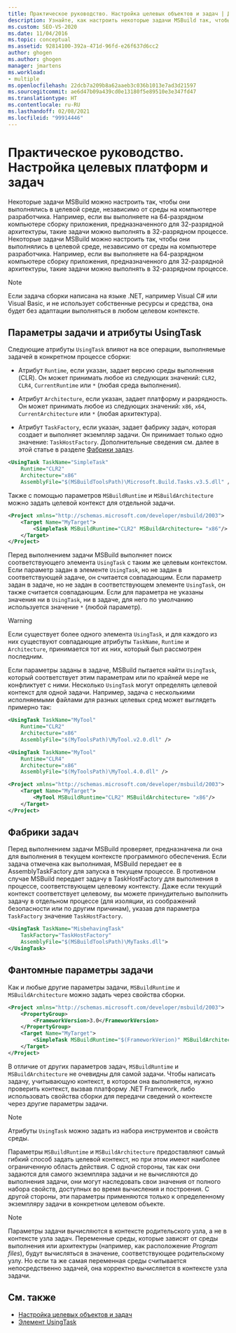 ```yaml
---
title: Практическое руководство. Настройка целевых объектов и задач | Документация Майкрософт
description: Узнайте, как настроить некоторые задачи MSBuild так, чтобы они выполнялись в целевой среде, независимо от среды на компьютере разработчика.
ms.custom: SEO-VS-2020
ms.date: 11/04/2016
ms.topic: conceptual
ms.assetid: 92814100-392a-471d-96fd-e26f637d6cc2
author: ghogen
ms.author: ghogen
manager: jmartens
ms.workload:
- multiple
ms.openlocfilehash: 22dcb7a209b8a62aaeb3c036b1013e7ad3d21597
ms.sourcegitcommit: ae6d47b09a439cd0e13180f5e89510e3e347fd47
ms.translationtype: HT
ms.contentlocale: ru-RU
ms.lasthandoff: 02/08/2021
ms.locfileid: "99914446"
---
```

# <a name="how-to-configure-targets-and-tasks"></a>Практическое руководство. Настройка целевых платформ и задач

Некоторые задачи MSBuild можно настроить так, чтобы они выполнялись в целевой среде, независимо от среды на компьютере разработчика. Например, если вы выполняете на 64-разрядном компьютере сборку приложения, предназначенного для 32-разрядной архитектуры, такие задачи можно выполнять в 32-разрядном процессе.
Некоторые задачи MSBuild можно настроить так, чтобы они выполнялись в целевой среде, независимо от среды на компьютере разработчика. Например, если вы выполняете на 64-разрядном компьютере сборку приложения, предназначенного для 32-разрядной архитектуры, такие задачи можно выполнять в 32-разрядном процессе.

> [!NOTE]
> Если задача сборки написана на языке .NET, например Visual C# или Visual Basic, и не использует собственные ресурсы и средства, она будет без адаптации выполняться в любом целевом контексте.

## <a name="usingtask-attributes-and-task-parameters"></a>Параметры задачи и атрибуты UsingTask

Следующие атрибуты `UsingTask` влияют на все операции, выполняемые задачей в конкретном процессе сборки:

- Атрибут `Runtime`, если указан, задает версию среды выполнения (CLR). Он может принимать любое из следующих значений: `CLR2`, `CLR4`, `CurrentRuntime` или `*` (любая среда выполнения).

- Атрибут `Architecture`, если указан, задает платформу и разрядность. Он может принимать любое из следующих значений: `x86`, `x64`, `CurrentArchitecture` или `*` (любая архитектура).

- Атрибут `TaskFactory`, если указан, задает фабрику задач, которая создает и выполняет экземпляр задачи. Он принимает только одно значение: `TaskHostFactory`. Дополнительные сведения см. далее в этой статье в разделе [Фабрики задач](#task-factories).

```xml
<UsingTask TaskName="SimpleTask"
    Runtime="CLR2"
    Architecture="x86"
    AssemblyFile="$(MSBuildToolsPath)\Microsoft.Build.Tasks.v3.5.dll" />
```

Также с помощью параметров `MSBuildRuntime` и `MSBuildArchitecture` можно задать целевой контекст для отдельной задачи.

```xml
<Project xmlns="http://schemas.microsoft.com/developer/msbuild/2003">
    <Target Name="MyTarget">
        <SimpleTask MSBuildRuntime="CLR2" MSBuildArchitecture= "x86"/>
    </Target>
</Project>
```

Перед выполнением задачи MSBuild выполняет поиск соответствующего элемента `UsingTask` с таким же целевым контекстом. Если параметр задан в элементе `UsingTask`, но не задан в соответствующей задаче, он считается совпадающим. Если параметр задан в задаче, но не задан в соответствующем элементе `UsingTask`, он также считается совпадающим. Если для параметра не указаны значения ни в `UsingTask`, ни в задаче, для него по умолчанию используется значение `*` (любой параметр).

> [!WARNING]
> Если существует более одного элемента `UsingTask`, и для каждого из них существуют совпадающие атрибуты `TaskName`, `Runtime` и `Architecture`, принимается тот их них, который был рассмотрен последним.

 Если параметры заданы в задаче, MSBuild пытается найти `UsingTask`, который соответствует этим параметрам или по крайней мере не конфликтует с ними. Несколько `UsingTask` могут определять целевой контекст для одной задачи. Например, задача с несколькими исполняемыми файлами для разных целевых сред может выглядеть примерно так:

```xml
<UsingTask TaskName="MyTool"
    Runtime="CLR2"
    Architecture="x86"
    AssemblyFile="$(MyToolsPath)\MyTool.v2.0.dll" />

<UsingTask TaskName="MyTool"
    Runtime="CLR4"
    Architecture="x86"
    AssemblyFile="$(MyToolsPath)\MyTool.4.0.dll" />

<Project xmlns="http://schemas.microsoft.com/developer/msbuild/2003">
    <Target Name="MyTarget">
        <MyTool MSBuildRuntime="CLR2" MSBuildArchitecture= "x86"/>
    </Target>
</Project>

```

## <a name="task-factories"></a>Фабрики задач

Перед выполнением задачи MSBuild проверяет, предназначена ли она для выполнения в текущем контексте программного обеспечения. Если задача отмечена как выполнимая, MSBuild передает ее в AssemblyTaskFactory для запуска в текущем процессе. В противном случае MSBuild передает задачу в TaskHostFactory для выполнения в процессе, соответствующем целевому контексту. Даже если текущий контекст соответствует целевому, вы можете принудительно выполнить задачу в отдельном процессе (для изоляции, из соображений безопасности или по другим причинам), указав для параметра `TaskFactory` значение `TaskHostFactory`.

```xml
<UsingTask TaskName="MisbehavingTask"
    TaskFactory="TaskHostFactory"
    AssemblyFile="$(MSBuildToolsPath)\MyTasks.dll">
</UsingTask>
```

## <a name="phantom-task-parameters"></a>Фантомные параметры задачи

Как и любые другие параметры задачи, `MSBuildRuntime` и `MSBuildArchitecture` можно задать через свойства сборки.

```xml
<Project xmlns="http://schemas.microsoft.com/developer/msbuild/2003">
    <PropertyGroup>
        <FrameworkVersion>3.0</FrameworkVersion>
    </PropertyGroup>
    <Target Name="MyTarget">
        <SimpleTask MSBuildRuntime="$(FrameworkVerion)" MSBuildArchitecture= "x86"/>
    </Target>
</Project>
```

В отличие от других параметров задач, `MSBuildRuntime` и `MSBuildArchitecture` не очевидны для самой задачи. Чтобы написать задачу, учитывающую контекст, в котором она выполняется, нужно проверить контекст, вызвав платформу .NET Framework, либо использовать свойства сборки для передачи сведений о контексте через другие параметры задачи.

> [!NOTE]
> Атрибуты `UsingTask` можно задать из набора инструментов и свойств среды.

Параметры `MSBuildRuntime` и `MSBuildArchitecture` предоставляют самый гибкий способ задать целевой контекст, но при этом имеют наиболее ограниченную область действия. С одной стороны, так как они задаются для самого экземпляра задачи и не вычисляются до выполнения задачи, они могут наследовать свои значения от полного набора свойств, доступных во время вычисления и построения. С другой стороны, эти параметры применяются только к определенному экземпляру задачи в конкретном целевом объекте.

> [!NOTE]
> Параметры задачи вычисляются в контексте родительского узла, а не в контексте узла задач. Переменные среды, которые зависят от среды выполнения или архитектуры (например, как расположение *Program files*), будут вычисляться в значение, соответствующее родительскому узлу. Но если та же самая переменная среды считывается непосредственно задачей, она корректно вычисляется в контексте узла задачи.

## <a name="see-also"></a>См. также

- [Настройка целевых объектов и задач](../msbuild/configuring-targets-and-tasks.md)
- [Элемент UsingTask](../msbuild/usingtask-element-msbuild.md)
